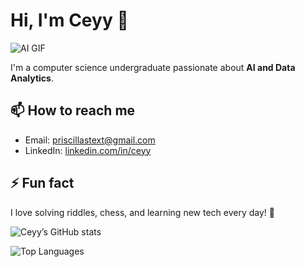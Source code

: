 # Hi, I'm Ceyy 👋

![AI GIF](https://media4.giphy.com/media/v1.Y2lkPTc5MGI3NjExeHc4ZHFpZG04Y3d6cTR1ODRiczcwdzRxenViaHkxanVnaDF2OXFmayZlcD12MV9pbnRlcm5hbF9naWZfYnlfaWQmY3Q9Zw/95KXUUMytHCF6mqlU0/giphy.gif)

I'm a computer science undergraduate passionate about **AI and Data Analytics**.

## 📫 How to reach me
- Email: priscillastext@gmail.com
- LinkedIn: [linkedin.com/in/ceyy](https://www.linkedin.com/in/mary-anggita-priscilla-b275562a7/)

## ⚡ Fun fact
I love solving riddles, chess, and learning new tech every day! 🚀

![Ceyy’s GitHub stats](https://github-readme-stats.vercel.app/api?username=ceciliasx&show_icons=true&theme=radical)

![Top Languages](https://github-readme-stats.vercel.app/api/top-langs/?username=ceciliasx&layout=compact)
